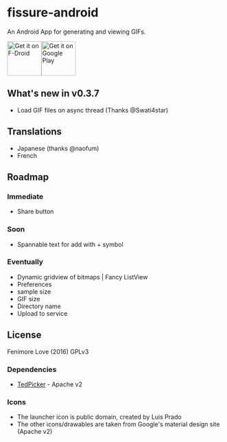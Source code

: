 # fissure-android

An Android App for generating and viewing GIFs.

[<img src="https://f-droid.org/badge/get-it-on.png"
      alt="Get it on F-Droid"
      height="80">](https://f-droid.org/app/com.sanjay.gifmaker)[<img src="https://play.google.com/intl/en_us/badges/images/generic/en_badge_web_generic.png"
      alt="Get it on Google Play"
      height="80">](https://play.google.com/store/apps/details?id=com.sanjay.gifmaker)

## What's new in v0.3.7
- Load GIF files on async thread (Thanks @Swati4star)


## Translations
- Japanese (thanks @naofum)
- French

## Roadmap

### Immediate
- Share button

### Soon
- Spannable text for add with + symbol

### Eventually
- Dynamic gridview of bitmaps | Fancy ListView
- Preferences
 - sample size
 - GIF size
 - Directory name
- Upload to service


## License

Fenimore Love (2016) GPLv3

### Dependencies
- [TedPicker](https://github.com/ParkSangGwon/TedPicker) - Apache v2

### Icons
- The launcher icon is public domain, created by Luis Prado
- The other icons/drawables are taken from Google's material design site (Apache v2)
